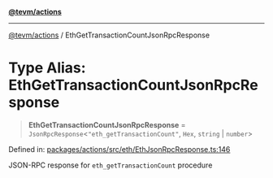 [**@tevm/actions**](../README.md)

***

[@tevm/actions](../globals.md) / EthGetTransactionCountJsonRpcResponse

# Type Alias: EthGetTransactionCountJsonRpcResponse

> **EthGetTransactionCountJsonRpcResponse** = `JsonRpcResponse`\<`"eth_getTransactionCount"`, `Hex`, `string` \| `number`\>

Defined in: [packages/actions/src/eth/EthJsonRpcResponse.ts:146](https://github.com/evmts/tevm-monorepo/blob/main/packages/actions/src/eth/EthJsonRpcResponse.ts#L146)

JSON-RPC response for `eth_getTransactionCount` procedure
